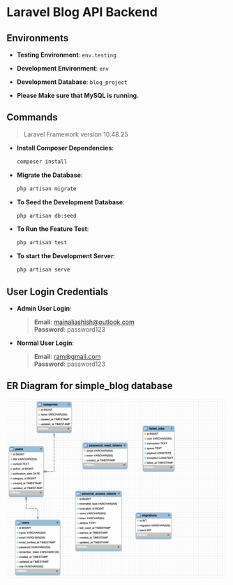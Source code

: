 # Laravel Blog API Backend

## Environments

-   **Testing Environment**: `env.testing`
-   **Development Environment**: `env`
-   **Development Database**: `blog_project`

-   **Please Make sure that MySQL is running.**

## Commands

> Laravel Framework version 10.48.25

-   **Install Composer Dependencies**:

    ```bash
    composer install
    ```

-   **Migrate the Database**:

    ```sh
    php artisan migrate
    ```

-   **To Seed the Development Database**:

    ```sh
    php artisan db:seed
    ```

-   **To Run the Feature Test**:

    ```sh
    php artisan test
    ```

-   **To start the Development Server**:

    ```sh
    php artisan serve
    ```

## User Login Credentials

-   **Admin User Login**:

    > **Email**: mainaliashish@outlook.com  
    > **Password**: password123

-   **Normal User Login**:

    > **Email**: ram@gmail.com  
    > **Password**: password123

## ER Diagram for simple_blog database

![ER Diagram for Simple Blog App](er-diagram.png)
